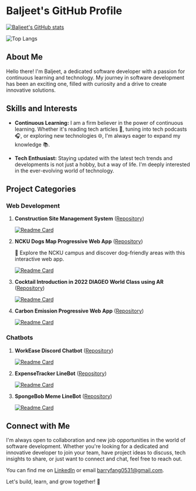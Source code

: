 # Baljeet's GitHub Profile

[![Baljeet's GitHub stats](https://github-readme-stats.vercel.app/api?username=baljeet0531)](https://github.com/anuraghazra/github-readme-stats)

![Top Langs](https://github-readme-stats.vercel.app/api/top-langs/?username=baljeet0531&layout=compact)

## About Me

Hello there! I'm Baljeet, a dedicated software developer with a passion for continuous learning and technology. My journey in software development has been an exciting one, filled with curiosity and a drive to create innovative solutions.

## Skills and Interests

- **Continuous Learning:** I am a firm believer in the power of continuous learning. Whether it's reading tech articles 📰, tuning into tech podcasts 🎧, or exploring new technologies 🌐, I'm always eager to expand my knowledge 📚.

- **Tech Enthusiast:** Staying updated with the latest tech trends and developments is not just a hobby, but a way of life. I'm deeply interested in the ever-evolving world of technology.

## Project Categories

### Web Development

1. **Construction Site Management System** ([Repository](https://github.com/baljeet0531/ConstructionSiteManagementSystem-frontend))
    
    [![Readme Card](https://github-readme-stats.vercel.app/api/pin/?username=baljeet0531&repo=ConstructionSiteManagementSystem-frontend)](https://github.com/anuraghazra/github-readme-stats)

2. **NCKU Dogs Map Progressive Web App** ([Repository](https://github.com/hzaybr/uidd2021-NCKUDOGS))

    🐶 Explore the NCKU campus and discover dog-friendly areas with this interactive web app.
    
    [![Readme Card](https://github-readme-stats.vercel.app/api/pin/?username=hzaybr&repo=uidd2021-NCKUDOGS)](https://github.com/anuraghazra/github-readme-stats)

3. **Cocktail Introduction in 2022 DIAGEO World Class using AR** ([Repository](https://github.com/baljeet0531/World-Class-AR/tree/gh-pages))

    [![Readme Card](https://github-readme-stats.vercel.app/api/pin/?username=baljeet0531&repo=World-Class-AR)](https://github.com/anuraghazra/github-readme-stats)

4. **Carbon Emission Progressive Web App** ([Repository](https://github.com/baljeet0531/Carbon-Emission))

    [![Readme Card](https://github-readme-stats.vercel.app/api/pin/?username=baljeet0531&repo=Carbon-Emission)](https://github.com/anuraghazra/github-readme-stats)
   
### Chatbots

1. **WorkEase Discord Chatbot** ([Repository](https://github.com/baljeet0531/WorkEaseDiscordBot))

   [![Readme Card](https://github-readme-stats.vercel.app/api/pin/?username=baljeet0531&repo=WorkEaseDiscordBot)](https://github.com/anuraghazra/github-readme-stats)

2. **ExpenseTracker LineBot** ([Repository](https://github.com/baljeet0531/ExpenseTrackerLineBot))

    [![Readme Card](https://github-readme-stats.vercel.app/api/pin/?username=baljeet0531&repo=ExpenseTrackerLineBot)](https://github.com/anuraghazra/github-readme-stats)

3. **SpongeBob Meme LineBot** ([Repository](https://github.com/baljeet0531/SpongeBobMemeLineBot))

    [![Readme Card](https://github-readme-stats.vercel.app/api/pin/?username=baljeet0531&repo=SpongeBobMemeLineBot)](https://github.com/anuraghazra/github-readme-stats)

## Connect with Me

I'm always open to collaboration and new job opportunities in the world of software development. Whether you're looking for a dedicated and innovative developer to join your team, have project ideas to discuss, tech insights to share, or just want to connect and chat, feel free to reach out.

You can find me on [LinkedIn](https://www.linkedin.com/in/po-hsiang-fang-109a96247/) or email barryfang0531@gmail.com.

Let's build, learn, and grow together! 🚀
